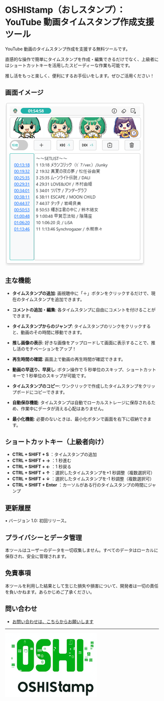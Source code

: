 # OSHIStamp（おしスタンプ）：YouTube 動画タイムスタンプ作成支援ツール

YouTube 動画のタイムスタンプ作成を支援する無料ツールです。

直感的な操作で簡単にタイムスタンプを作成・編集できるだけでなく、上級者にはショートカットキーを活用したスピーディーな作業も可能です。

推し活をもっと楽しく、便利にするお手伝いをします。ぜひご活用ください！

## 画面イメージ

![alt text](./images/image-01.png)

## 主な機能

- **タイムスタンプの追加**: 画視聴中に「＋」ボタンをクリックするだけで、現在のタイムスタンプを追加できます。

- **コメントの追加・編集**: 各タイムスタンプに自由にコメントを付けることができます。

- **タイムスタンプからのジャンプ**: タイムスタンプのリンクをクリックすると、動画のその時間に移動できます。

- **推し画像の表示**: 好きな画像をアップロードして画面に表示することで、推し活のモチベーションをアップ！

- **再生時間の確認**: 画面上で動画の再生時間が確認できます。

- **動画の早送り、早戻し**: ボタン操作で 5 秒単位のスキップ、ショートカットキーで 1 秒単位のスキップが可能です。

- **タイムスタンプのコピー**: ワンクリックで作成したタイムスタンプをクリップボードにコピーできます。

- **自動保存機能**: タイムスタンプは自動でローカルストレージに保存されるため、作業中にデータが消える心配はありません。

- **最小化機能**: 必要のないときは、最小化ボタンで画面を右下に収納できます。

## ショートカットキー（上級者向け）

- **CTRL + SHIFT + S** ：タイムスタンプの追加
- **CTRL + SHIFT + →** ：1 秒進む
- **CTRL + SHIFT + ←** ：1 秒戻る
- **CTRL + SHIFT + ↑** ：選択したタイムスタンプを+1 秒調整（複数選択可）
- **CTRL + SHIFT + ↓** ：選択したタイムスタンプを-1 秒調整（複数選択可）
- **CTRL + SHIFT + Enter** ：カーソルがある行のタイムスタンプの時間にジャンプ

## 更新履歴

• バージョン 1.0: 初回リリース。

## プライバシーとデータ管理

本ツールはユーザーのデータを一切収集しません。すべてのデータはローカルに保存され、安全に管理されます。

## 免責事項

本ツールを利用した結果として生じた損失や損害について、開発者は一切の責任を負いかねます。あらかじめご了承ください。

## 問い合わせ

- [お問い合わせは、こちらからお願いします](https://github.com/takanori-azegami-jp/OSHIStamp-docs/issues)

---

![alt text](./images/image-02.png)
